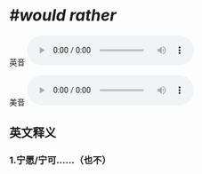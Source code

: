 # ***\#would rather*** 
英音
<audio src="./media/would rather1_AAC.aac" controls="controls"></audio>

美音
<audio src="./media/would rather2_AAC.aac" controls="controls"></audio>



  

英文释义
---
### 1.**宁愿/宁可……（也不）**  


